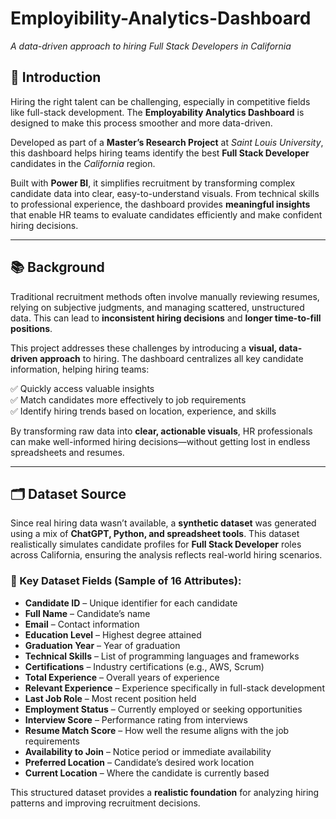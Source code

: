 # Employibility-Analytics-Dashboard
*A data-driven approach to hiring Full Stack Developers in California*  


## 🚀 Introduction  

Hiring the right talent can be challenging, especially in competitive fields like full-stack development. The **Employability Analytics Dashboard** is designed to make this process smoother and more data-driven.  

Developed as part of a **Master’s Research Project** at *Saint Louis University*, this dashboard helps hiring teams identify the best **Full Stack Developer** candidates in the *California* region.  

Built with **Power BI**, it simplifies recruitment by transforming complex candidate data into clear, easy-to-understand visuals. From technical skills to professional experience, the dashboard provides **meaningful insights** that enable HR teams to evaluate candidates efficiently and make confident hiring decisions.  

---

## 📚 Background  

Traditional recruitment methods often involve manually reviewing resumes, relying on subjective judgments, and managing scattered, unstructured data. This can lead to **inconsistent hiring decisions** and **longer time-to-fill positions**.  

This project addresses these challenges by introducing a **visual, data-driven approach** to hiring. The dashboard centralizes all key candidate information, helping hiring teams:  

✅ Quickly access valuable insights  
✅ Match candidates more effectively to job requirements  
✅ Identify hiring trends based on location, experience, and skills  

By transforming raw data into **clear, actionable visuals**, HR professionals can make well-informed hiring decisions—without getting lost in endless spreadsheets and resumes.  

---

## 🗂️ Dataset Source  

Since real hiring data wasn’t available, a **synthetic dataset** was generated using a mix of **ChatGPT, Python, and spreadsheet tools**. This dataset realistically simulates candidate profiles for **Full Stack Developer** roles across California, ensuring the analysis reflects real-world hiring scenarios.  

### 📄 Key Dataset Fields (Sample of 16 Attributes):  
- **Candidate ID** – Unique identifier for each candidate  
- **Full Name** – Candidate’s name  
- **Email** – Contact information  
- **Education Level** – Highest degree attained  
- **Graduation Year** – Year of graduation  
- **Technical Skills** – List of programming languages and frameworks  
- **Certifications** – Industry certifications (e.g., AWS, Scrum)  
- **Total Experience** – Overall years of experience  
- **Relevant Experience** – Experience specifically in full-stack development  
- **Last Job Role** – Most recent position held  
- **Employment Status** – Currently employed or seeking opportunities  
- **Interview Score** – Performance rating from interviews  
- **Resume Match Score** – How well the resume aligns with the job requirements  
- **Availability to Join** – Notice period or immediate availability  
- **Preferred Location** – Candidate’s desired work location  
- **Current Location** – Where the candidate is currently based  

This structured dataset provides a **realistic foundation** for analyzing hiring patterns and improving recruitment decisions.  
